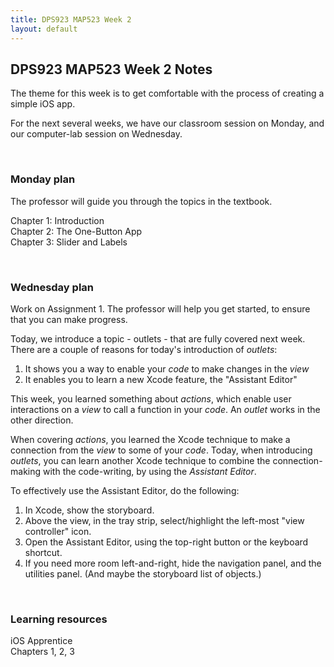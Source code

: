 ```yaml
---
title: DPS923 MAP523 Week 2
layout: default
---
```


## DPS923 MAP523 Week 2 Notes

The theme for this week is to get comfortable with the process of creating a simple iOS app. 

For the next several weeks, we have our classroom session on Monday, and our computer-lab session on Wednesday. 

<br>

### Monday plan

The professor will guide you through the topics in the textbook. 

Chapter 1: Introduction  
Chapter 2: The One-Button App  
Chapter 3: Slider and Labels

<br>

### Wednesday plan

Work on Assignment 1. The professor will help you get started, to ensure that you can make progress. 

Today, we introduce a topic - outlets - that are fully covered next week. There are a couple of reasons for today's introduction of *outlets*:
1. It shows you a way to enable your *code* to make changes in the *view*
2. It enables you to learn a new Xcode feature, the "Assistant Editor" 

This week, you learned something about *actions*, which enable user interactions on a *view* to call a function in your *code*. An *outlet* works in the other direction. 

When covering *actions*, you learned the Xcode technique to make a connection from the *view* to some of your *code*. Today, when introducing *outlets*, you can learn another Xcode technique to combine the connection-making with the code-writing, by using the *Assistant Editor*. 

To effectively use the Assistant Editor, do the following:
1. In Xcode, show the storyboard. 
2. Above the view, in the tray strip, select/highlight the left-most "view controller" icon. 
3. Open the Assistant Editor, using the top-right button or the keyboard shortcut.
4. If you need more room left-and-right, hide the navigation panel, and the utilities panel. (And maybe the storyboard list of objects.)

<br>

### Learning resources

iOS Apprentice  
Chapters 1, 2, 3

<br>
